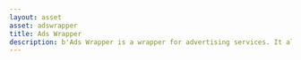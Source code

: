 ```yaml
---
layout: asset
asset: adswrapper
title: Ads Wrapper
description: b'Ads Wrapper is a wrapper for advertising services. It allows you to use one interface for different services and show ads from different sources. Supports various services: Admob, Unity Ads, Poki, Yandex, Vk Bridge, Applovin Max'
---
```

